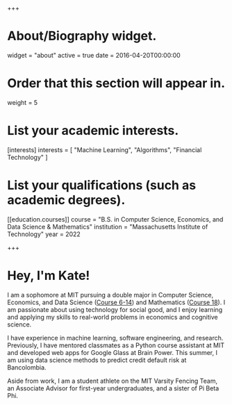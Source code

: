 +++
# About/Biography widget.
widget = "about"
active = true
date = 2016-04-20T00:00:00

# Order that this section will appear in.
weight = 5

# List your academic interests.
[interests]
  interests = [
    "Machine Learning",
    "Algorithms",
    "Financial Technology"
  ]

# List your qualifications (such as academic degrees).
[[education.courses]]
  course = "B.S. in Computer Science, Economics, and Data Science & Mathematics"
  institution = "Massachusetts Institute of Technology"
  year = 2022

+++

# Hey, I'm Kate!

I am a sophomore at MIT pursuing a double major in Computer Science, Economics, and Data Science ([Course 6-14](https://www.eecs.mit.edu/academics-admissions/undergraduate-programs/6-14-computer-science-economics-and-data-science)) and Mathematics ([Course 18](https://math.mit.edu/academics/undergrad/major/index.php)). I am passionate about using technology for social good, and I enjoy learning and applying my skills to real-world problems in economics and cognitive science.

I have experience in machine learning, software engineering, and research. Previously, I have mentored classmates as a Python course assistant at MIT and developed web apps for Google Glass at Brain Power. This summer, I am using data science methods to predict credit default risk at Bancolombia.

Aside from work, I am a student athlete on the MIT Varsity Fencing Team, an Associate Advisor for first-year undergraduates, and a sister of Pi Beta Phi.